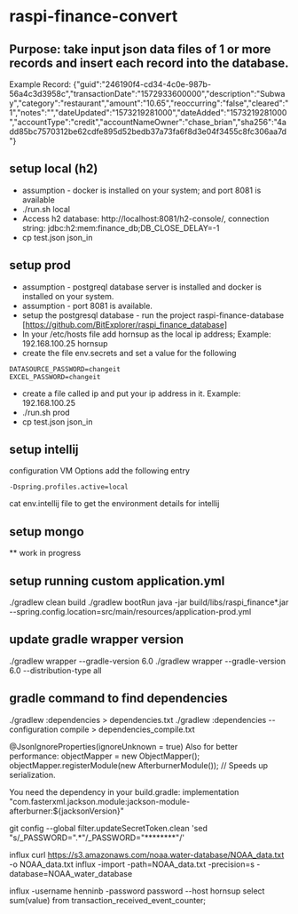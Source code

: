 # raspi-finance-convert

## Purpose: take input json data files of 1 or more records and insert each record into the database.
Example Record: {"guid":"246190f4-cd34-4c0e-987b-56a4c3d3958c","transactionDate":"1572933600000","description":"Subway","category":"restaurant","amount":"10.65","reoccurring":"false","cleared":"1","notes":"","dateUpdated":"1573219281000","dateAdded":"1573219281000","accountType":"credit","accountNameOwner":"chase_brian","sha256":"4add85bc7570312be62cdfe895d52bedb37a73fa6f8d3e04f3455c8fc306aa7d"}

## setup local (h2)
- assumption - docker is installed on your system; and port 8081 is available
- ./run.sh local
- Access h2 database: http://localhost:8081/h2-console/, connection string: jdbc:h2:mem:finance_db;DB_CLOSE_DELAY=-1
- cp test.json json_in

## setup prod
- assumption - postgreql database server is installed and docker is installed on your system.
- assumption - port 8081 is available.
- setup the postgresql database - run the project raspi-finance-database [https://github.com/BitExplorer/raspi_finance_database]
- In your /etc/hosts file add hornsup as the local ip address; Example: 192.168.100.25 hornsup
- create the file env.secrets and set a value for the following
```
DATASOURCE_PASSWORD=changeit
EXCEL_PASSWORD=changeit
```
- create a file called ip and put your ip address  in it. Example: 192.168.100.25
- ./run.sh prod
- cp test.json json_in

## setup intellij
configuration VM Options add the following entry
```
-Dspring.profiles.active=local
```
cat env.intellij file to get the environment details for intellij

## setup mongo
** work in progress

## setup running custom application.yml
./gradlew clean build
./gradlew bootRun
java -jar build/libs/raspi_finance*.jar --spring.config.location=src/main/resources/application-prod.yml

## update gradle wrapper version
./gradlew wrapper --gradle-version 6.0
./gradlew wrapper --gradle-version 6.0 --distribution-type all

## gradle command to find dependencies
./gradlew :dependencies > dependencies.txt
./gradlew :dependencies --configuration compile > dependencies_compile.txt

@JsonIgnoreProperties(ignoreUnknown = true)
Also for better performance:
objectMapper = new ObjectMapper();
objectMapper.registerModule(new AfterburnerModule());   // Speeds up serialization.

You need the dependency in your build.gradle:
implementation "com.fasterxml.jackson.module:jackson-module-afterburner:${jacksonVersion}"



git config --global filter.updateSecretToken.clean 'sed "s/_PASSWORD=\".*\"/_PASSWORD=\"********\"/'

influx
curl https://s3.amazonaws.com/noaa.water-database/NOAA_data.txt -o NOAA_data.txt
influx -import -path=NOAA_data.txt -precision=s -database=NOAA_water_database

influx -username henninb -password password --host hornsup
select sum(value) from transaction_received_event_counter;
